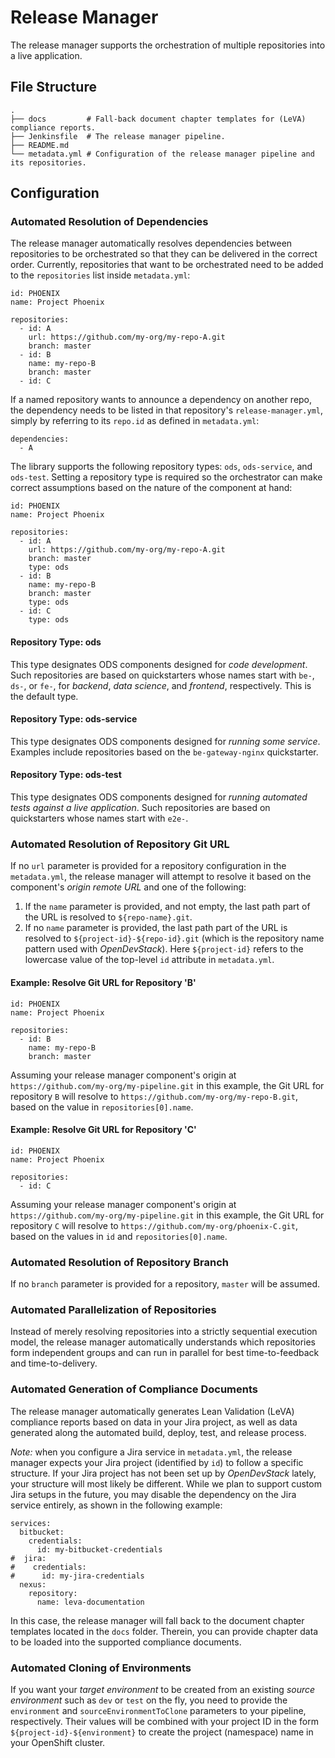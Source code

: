 # Release Manager

The release manager supports the orchestration of multiple repositories into a live application.

## File Structure

```
.
├── docs         # Fall-back document chapter templates for (LeVA) compliance reports.
├── Jenkinsfile  # The release manager pipeline.
├── README.md
└── metadata.yml # Configuration of the release manager pipeline and its repositories.
```

## Configuration

### Automated Resolution of Dependencies

The release manager automatically resolves dependencies between repositories to be orchestrated so that they can be delivered in the correct order. Currently, repositories that want to be orchestrated need to be added to the `repositories` list inside `metadata.yml`:

```
id: PHOENIX
name: Project Phoenix

repositories:
  - id: A
    url: https://github.com/my-org/my-repo-A.git
    branch: master
  - id: B
    name: my-repo-B
    branch: master
  - id: C
```

If a named repository wants to announce a dependency on another repo, the dependency needs to be listed in that repository's `release-manager.yml`, simply by referring to its `repo.id` as defined in `metadata.yml`:

```
dependencies:
  - A
```

The library supports the following repository types: `ods`, `ods-service`, and `ods-test`. Setting a repository type is required so the orchestrator can make correct assumptions based on the nature of the component at hand:

```
id: PHOENIX
name: Project Phoenix

repositories:
  - id: A
    url: https://github.com/my-org/my-repo-A.git
    branch: master
    type: ods
  - id: B
    name: my-repo-B
    branch: master
    type: ods
  - id: C
    type: ods
```

#### Repository Type: ods

This type designates ODS components designed for _code development_. Such repositories are based on quickstarters whose names start with `be-`, `ds-`, or `fe-`, for _backend_, _data science_, and _frontend_, respectively. This is the default type.

#### Repository Type: ods-service

This type designates ODS components designed for _running some service_. Examples include repositories based on the `be-gateway-nginx` quickstarter.

#### Repository Type: ods-test

This type designates ODS components designed for _running automated tests against a live application_. Such repositories are based on quickstarters whose names start with `e2e-`.

### Automated Resolution of Repository Git URL

If no `url` parameter is provided for a repository configuration in the `metadata.yml`, the release manager will attempt to resolve it based on the component's *origin remote URL* and one of the following:

1) If the `name` parameter is provided, and not empty, the last path part of the URL is resolved to `${repo-name}.git`.
2) If no `name` parameter is provided, the last path part of the URL is resolved to `${project-id}-${repo-id}.git` (which is the repository name pattern used with *OpenDevStack*). Here `${project-id}` refers to the lowercase value of the top-level `id` attribute in `metadata.yml`.

#### Example: Resolve Git URL for Repository 'B'

```
id: PHOENIX
name: Project Phoenix

repositories:
  - id: B
    name: my-repo-B
    branch: master
```

Assuming your release manager component's origin at `https://github.com/my-org/my-pipeline.git` in this example, the Git URL for repository `B` will resolve to `https://github.com/my-org/my-repo-B.git`, based on the value in `repositories[0].name`.

#### Example: Resolve Git URL for Repository 'C'

```
id: PHOENIX
name: Project Phoenix

repositories:
  - id: C
```

Assuming your release manager component's origin at `https://github.com/my-org/my-pipeline.git` in this example, the Git URL for repository `C` will resolve to `https://github.com/my-org/phoenix-C.git`, based on the values in `id` and `repositories[0].name`.

### Automated Resolution of Repository Branch

If no `branch` parameter is provided for a repository, `master` will be assumed.

### Automated Parallelization of Repositories

Instead of merely resolving repositories into a strictly sequential execution model, the release manager automatically understands which repositories form independent groups and can run in parallel for best time-to-feedback and time-to-delivery.

### Automated Generation of Compliance Documents

The release manager automatically generates Lean Validation (LeVA) compliance reports based on data in your Jira project, as well as data generated along the automated build, deploy, test, and release process.

*Note:* when you configure a Jira service in `metadata.yml`, the release manager expects your Jira project (identified by `id`) to follow a specific structure. If your Jira project has not been set up by *OpenDevStack* lately, your structure will most likely be different. While we plan to support custom Jira setups in the future, you may disable the dependency on the Jira service entirely, as shown in the following example:

```
services:
  bitbucket:
    credentials:
      id: my-bitbucket-credentials
#  jira:
#    credentials:
#      id: my-jira-credentials
  nexus:
    repository:
      name: leva-documentation
```

In this case, the release manager will fall back to the document chapter templates located in the `docs` folder. Therein, you can provide chapter data to be loaded into the supported compliance documents.

### Automated Cloning of Environments

If you want your *target environment* to be created from an existing *source environment* such as `dev` or `test` on the fly, you need to provide the `environment` and `sourceEnvironmentToClone` parameters to your pipeline, respectively. Their values will be combined with your project ID in the form `${project-id}-${environment}` to create the project (namespace) name in your OpenShift cluster.
